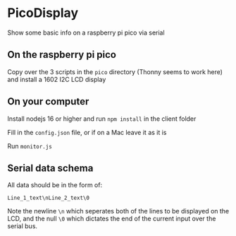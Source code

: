 # PicoDisplay
Show some basic info on a raspberry pi pico via serial

## On the raspberry pi pico

Copy over the 3 scripts in the `pico` directory (Thonny seems to work here) and install a 1602 I2C LCD display

## On your computer

Install nodejs 16 or higher and run `npm install` in the client folder

Fill in the `config.json` file, or if on a Mac leave it as it is

Run `monitor.js`

## Serial data schema

All data should be in the form of:

```
Line_1_text\nLine_2_text\0
```

Note the newline `\n` which seperates both of the lines to be displayed on the LCD, and the null `\0` which dictates the end of the current input over the serial bus.